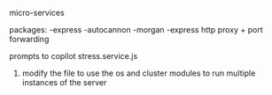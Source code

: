 micro-services

packages:
-express
-autocannon
-morgan
-express http proxy + port forwarding

prompts to copilot stress.service.js

1. modify the file to use the os and cluster modules to run multiple instances of the server
